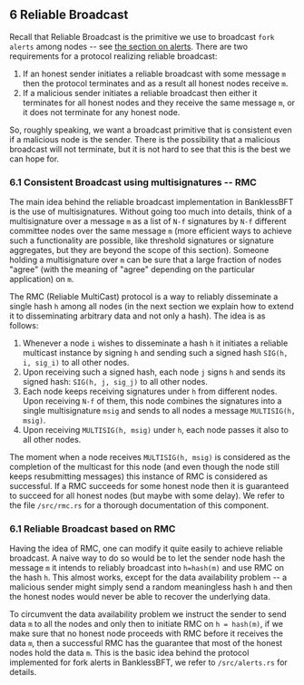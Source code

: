## 6 Reliable Broadcast

Recall that Reliable Broadcast is the primitive we use to broadcast `fork alerts` among nodes -- see [the section on alerts](how_BanklessBFT_does_it.md#25-alerts----dealing-with-fork-spam). There are two requirements for a protocol realizing reliable broadcast:

1. If an honest sender initiates a reliable broadcast with some message `m` then the protocol terminates and as a result all honest nodes receive `m`.
2. If a malicious sender initiates a reliable broadcast then either it terminates for all honest nodes and they receive the same message `m`, or it does not terminate for any honest node.

So, roughly speaking, we want a broadcast primitive that is consistent even if a malicious node is the sender. There is the possibility that a malicious broadcast will not terminate, but it is not hard to see that this is the best we can hope for.

### 6.1 Consistent Broadcast using multisignatures -- RMC

The main idea behind the reliable broadcast implementation in BanklessBFT is the use of multisignatures. Without going too much into details, think of a multisignature over a message `m` as a list of `N-f` signatures by `N-f` different committee nodes over the same message `m` (more efficient ways to achieve such a functionality are possible, like threshold signatures or signature aggregates, but they are beyond the scope of this section). Someone holding a multisignature over `m` can be sure that a large fraction of nodes "agree" (with the meaning of "agree" depending on the particular application) on `m`.

The RMC (Reliable MultiCast) protocol is a way to reliably disseminate a single hash `h` among all nodes (in the next section we explain how to extend it to disseminating arbitrary data and not only a hash). The idea is as follows:

1. Whenever a node `i` wishes to disseminate a hash `h` it initiates a reliable multicast instance by signing `h` and sending such a signed hash `SIG(h, i, sig_i)` to all other nodes.
2. Upon receiving such a signed hash, each node `j` signs `h` and sends its signed hash: `SIG(h, j, sig_j)` to all other nodes.
3. Each node keeps receiving signatures under `h` from different nodes. Upon receiving `N-f` of them, this node combines the signatures into a single multisignature `msig` and sends to all nodes a message `MULTISIG(h, msig)`.
4. Upon receiving `MULTISIG(h, msig)` under `h`, each node passes it also to all other nodes.

The moment when a node receives `MULTISIG(h, msig)` is considered as the completion of the multicast for this node (and even though the node still keeps resubmitting messages) this instance of RMC is considered as successful. If a RMC succeeds for some honest node then it is guaranteed to succeed for all honest nodes (but maybe with some delay). We refer to the file `/src/rmc.rs` for a thorough documentation of this component.

### 6.1 Reliable Broadcast based on RMC

Having the idea of RMC, one can modify it quite easily to achieve reliable broadcast. A naive way to do so would be to let the sender node hash the message `m` it intends to reliably broadcast into `h=hash(m)` and use RMC on the hash `h`. This almost works, except for the data availability problem -- a malicious sender might simply send a random meaningless hash `h` and then the honest nodes would never be able to recover the underlying data.

To circumvent the data availability problem we instruct the sender to send data `m` to all the nodes and only then to initiate RMC on `h = hash(m)`, if we make sure that no honest node proceeds with RMC before it receives the data `m`, then a successful RMC has the guarantee that most of the honest nodes hold the data `m`. This is the basic idea behind the protocol implemented for fork alerts in BanklessBFT, we refer to `/src/alerts.rs` for details.
